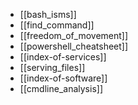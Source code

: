 - [[bash_isms]]
- [[find_command]]
- [[freedom_of_movement]]
- [[powershell_cheatsheet]]
- [[index-of-services]]
- [[serving_files]]
- [[index-of-software]]
- [[cmdline_analysis]]

